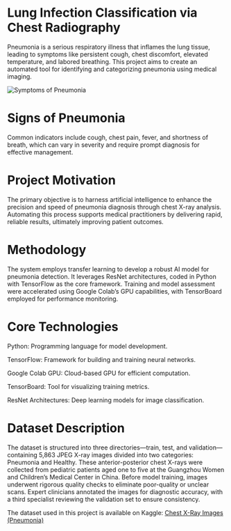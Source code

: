 # Lung Infection Classification via Chest Radiography
Pneumonia is a serious respiratory illness that inflames the lung tissue, leading to symptoms like persistent cough, chest discomfort, elevated temperature, and labored breathing. This project aims to create an automated tool for identifying and categorizing pneumonia using medical imaging.

![Symptoms of Pneumonia](https://user-images.githubusercontent.com/65142149/215302250-841fde71-e182-4ffd-8036-625a3a717de7.png)

# Signs of Pneumonia
Common indicators include cough, chest pain, fever, and shortness of breath, which can vary in severity and require prompt diagnosis for effective management.

# Project Motivation
The primary objective is to harness artificial intelligence to enhance the precision and speed of pneumonia diagnosis through chest X-ray analysis. Automating this process supports medical practitioners by delivering rapid, reliable results, ultimately improving patient outcomes.

# Methodology
The system employs transfer learning to develop a robust AI model for pneumonia detection. It leverages ResNet architectures, coded in Python with TensorFlow as the core framework. Training and model assessment were accelerated using Google Colab’s GPU capabilities, with TensorBoard employed for performance monitoring.

# Core Technologies
Python: Programming language for model development.

TensorFlow: Framework for building and training neural networks.

Google Colab GPU: Cloud-based GPU for efficient computation.

TensorBoard: Tool for visualizing training metrics.

ResNet Architectures: Deep learning models for image classification.

# Dataset Description
The dataset is structured into three directories—train, test, and validation—containing 5,863 JPEG X-ray images divided into two categories: Pneumonia and Healthy. These anterior-posterior chest X-rays were collected from pediatric patients aged one to five at the Guangzhou Women and Children’s Medical Center in China. Before model training, images underwent rigorous quality checks to eliminate poor-quality or unclear scans. Expert clinicians annotated the images for diagnostic accuracy, with a third specialist reviewing the validation set to ensure consistency.

The dataset used in this project is available on Kaggle: [Chest X-Ray Images (Pneumonia)](https://www.kaggle.com/paultimothymooney/chest-xray-pneumonia)
